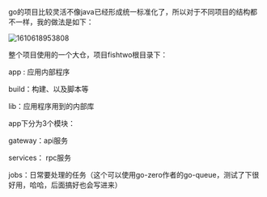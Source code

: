 go的项目比较灵活不像java已经形成统一标准化了，所以对于不同项目的结构都不一样，我的做法是如下：



![1610618953808](./images/三/1610618953808.jpg)

整个项目使用的一个大仓，项目fishtwo根目录下：

app : 应用内部程序

build：构建、以及脚本等

lib：应用程序用到的内部库



app下分为3个模块：

gateway：api服务

services： rpc服务

jobs：日常要处理的任务（这个可以使用go-zero作者的go-queue，测试了下很好用，哈哈，后面搞好也会写进来）

















